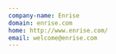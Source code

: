 ```yaml
---
company-name: Enrise
domain: enrise.com
home: http://www.enrise.com/
email: welcome@enrise.com
---
```




